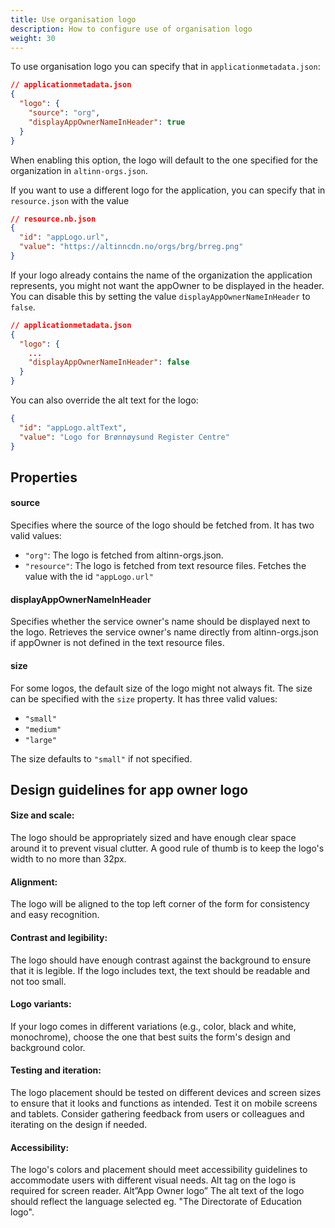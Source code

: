 ```yaml
---
title: Use organisation logo
description: How to configure use of organisation logo
weight: 30
---
```


To use organisation logo you can specify that in `applicationmetadata.json`:
```json
// applicationmetadata.json
{
  "logo": {
    "source": "org",
    "displayAppOwnerNameInHeader": true
  }
}
```

When enabling this option, the logo will default to the one specified for the organization in `altinn-orgs.json`.

If you want to use a different logo for the application, you can specify that in `resource.json` with the value

```json
// resource.nb.json
{
  "id": "appLogo.url",
  "value": "https://altinncdn.no/orgs/brg/brreg.png"
}
```

If your logo already contains the name of the organization the application represents, you might not want
the appOwner to be displayed in the header. You can disable this by setting the value `displayAppOwnerNameInHeader` to `false`.

```json
// applicationmetadata.json
{
  "logo": {
    ...
    "displayAppOwnerNameInHeader": false
  }
}
```

You can also override the alt text for the logo:

```json
{
  "id": "appLogo.altText",
  "value": "Logo for Brønnøysund Register Centre"
}
```

## Properties

#### source
Specifies where the source of the logo should be fetched from. It has two valid values:

- `"org"`: The logo is fetched from altinn-orgs.json.
- `"resource"`: The logo is fetched from text resource files. Fetches the value with the id `"appLogo.url"`

#### displayAppOwnerNameInHeader

Specifies whether the service owner's name should be displayed next to the logo. Retrieves the service owner's name 
directly from altinn-orgs.json if appOwner is not defined in the text resource files.

#### size

For some logos, the default size of the logo might not always fit. The size can be specified with the `size` property.
It has three valid values:

- `"small"`
- `"medium"` 
- `"large"`

The size defaults to `"small"` if not specified.

## Design guidelines for app owner logo
#### Size and scale:
The logo should be appropriately sized and have enough clear space around it to prevent visual clutter. A good rule of
thumb is to keep the logo's width to no more than 32px.

#### Alignment:
The logo will be aligned to the top left corner of the form for consistency and easy recognition.

#### Contrast and legibility:
The logo should have enough contrast against the background to ensure that it is legible. If the logo includes text, the
text should be readable and not too small.

#### Logo variants:
If your logo comes in different variations (e.g., color, black and white, monochrome), choose the one that best suits 
the form's design and background color.


#### Testing and iteration:
The logo placement should be tested on different devices and screen sizes to ensure that it looks and functions as 
intended. Test it on mobile screens and tablets. Consider gathering feedback from users or colleagues and iterating on 
the design if needed.

#### Accessibility:
The logo's colors and placement should meet accessibility guidelines to accommodate users with different visual needs. 
Alt tag on the logo is required for screen reader. Alt”App Owner logo” The alt text of the logo should reflect the 
language selected eg. "The Directorate of Education logo".


